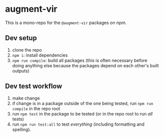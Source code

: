 # augment-vir

This is a mono-repo for the `@augment-vir` packages on npm.

## Dev setup

1. clone the repo
2. `npm i`: install dependencies
3. `npm run compile`: build all packages (this is often necessary before doing anything else because the packages depend on each other's built outputs)

## Dev test workflow

1. make change
2. if change is in a package outside of the one being tested, run `npm run compile` in the repo root
3. run `npm test` in the package to be tested (or in the repo root to run _all_ tests)
4. run `npm run test:all` to test _everything_ (including formatting and spelling).

